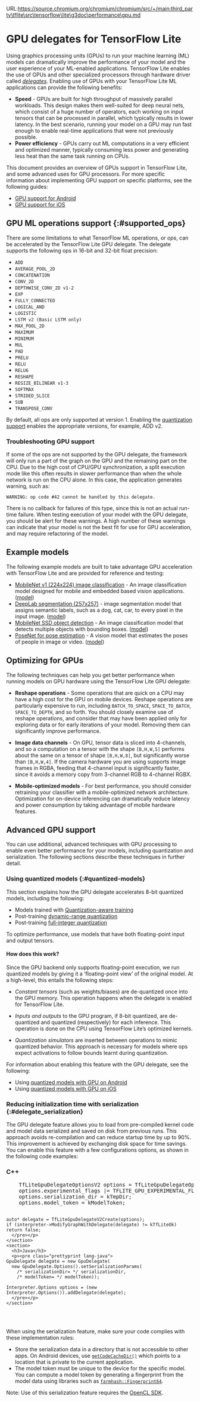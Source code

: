 URL:https://source.chromium.org/chromium/chromium/src/+/main:third_party\tflite\src\tensorflow\lite\g3doc\performance\gpu.md
# GPU delegates for TensorFlow Lite

Using graphics processing units (GPUs) to run your machine learning (ML) models
can dramatically improve the performance of your model and the user experience
of your ML-enabled applications. TensorFlow Lite enables the use of GPUs and
other specialized processors through hardware driver called
[*delegates*](./delegates). Enabling use of GPUs with your TensorFlow Lite ML
applications can provide the following benefits:

*   **Speed** - GPUs are built for high throughput of massively parallel
    workloads. This design makes them well-suited for deep neural nets, which
    consist of a huge number of operators, each working on input tensors that
    can be processed in parallel, which typically results in lower latency. In
    the best scenario, running your model on a GPU may run fast enough to enable
    real-time applications that were not previously possible.
*   **Power efficiency** - GPUs carry out ML computations in a very efficient
    and optimized manner, typically consuming less power and generating less
    heat than the same task running on CPUs.

This document provides an overview of GPUs support in TensorFlow Lite, and some
advanced uses for GPU processors. For more specific information about
implementing GPU support on specific platforms, see the following guides:

*   [GPU support for Android](https://ai.google.dev/edge/litert/android/gpu)
*   [GPU support for iOS](https://ai.google.dev/edge/litert/ios/gpu)

## GPU ML operations support {:#supported_ops}

There are some limitations to what TensorFlow ML operations, or *ops*, can be
accelerated by the TensorFlow Lite GPU delegate. The delegate supports the
following ops in 16-bit and 32-bit float precision:

*   `ADD`
*   `AVERAGE_POOL_2D`
*   `CONCATENATION`
*   `CONV_2D`
*   `DEPTHWISE_CONV_2D v1-2`
*   `EXP`
*   `FULLY_CONNECTED`
*   `LOGICAL_AND`
*   `LOGISTIC`
*   `LSTM v2 (Basic LSTM only)`
*   `MAX_POOL_2D`
*   `MAXIMUM`
*   `MINIMUM`
*   `MUL`
*   `PAD`
*   `PRELU`
*   `RELU`
*   `RELU6`
*   `RESHAPE`
*   `RESIZE_BILINEAR v1-3`
*   `SOFTMAX`
*   `STRIDED_SLICE`
*   `SUB`
*   `TRANSPOSE_CONV`

By default, all ops are only supported at version 1. Enabling the
[quantization support](#quantized-models) enables the appropriate versions, for
example, ADD v2.

### Troubleshooting GPU support

If some of the ops are not supported by the GPU delegate, the framework will
only run a part of the graph on the GPU and the remaining part on the CPU. Due
to the high cost of CPU/GPU synchronization, a split execution mode like this
often results in slower performance than when the whole network is run on
the CPU alone. In this case, the application generates warning, such as:

```none
WARNING: op code #42 cannot be handled by this delegate.
```

There is no callback for failures of this type, since this is not an actual
run-time failure. When testing execution of your model with the GPU delegate,
you should be alert for these warnings. A high number of these warnings can
indicate that your model is not the best fit for use for GPU acceleration, and
may require refactoring of the model.

## Example models

The following example models are built to take advantage GPU acceleration with
TensorFlow Lite and are provided for reference and testing:

*   [MobileNet v1 (224x224) image classification](https://ai.googleblog.com/2017/06/mobilenets-open-source-models-for.html) -
    An image classification model designed for mobile and embedded based vision
    applications.
    ([model](https://tfhub.dev/google/imagenet/mobilenet_v1_100_224/classification/5))
*   [DeepLab segmentation (257x257)](https://ai.googleblog.com/2018/03/semantic-image-segmentation-with.html) -
    image segmentation model that assigns semantic labels, such as a dog, cat,
    car, to every pixel in the input image.
    ([model](https://tfhub.dev/tensorflow/lite-model/deeplabv3/1/default/1))
*   [MobileNet SSD object detection](https://ai.googleblog.com/2018/07/accelerated-training-and-inference-with.html) -
    An image classification model that detects multiple objects with bounding
    boxes.
    ([model](https://storage.googleapis.com/download.tensorflow.org/models/tflite/gpu/mobile_ssd_v2_float_coco.tflite))
*   [PoseNet for pose estimation](https://github.com/tensorflow/tfjs-models/tree/master/pose-detection) -
    A vision model that estimates the poses of people in image or video.
    ([model](https://tfhub.dev/tensorflow/lite-model/posenet/mobilenet/float/075/1/default/1))

## Optimizing for GPUs

The following techniques can help you get better performance when running
models on GPU hardware using the TensorFlow Lite GPU delegate:

*   **Reshape operations** - Some operations that are quick on a CPU may have a
    high cost for the GPU on mobile devices. Reshape operations are particularly
    expensive to run, including `BATCH_TO_SPACE`, `SPACE_TO_BATCH`,
    `SPACE_TO_DEPTH`, and so forth. You should closely examine use of reshape
    operations, and consider that may have been applied only for exploring data
    or for early iterations of your model. Removing them can significantly
    improve performance.

*   **Image data channels** - On GPU, tensor data is sliced into 4-channels, and
    so a computation on a tensor with the shape `[B,H,W,5]` performs about the
    same on a tensor of shape `[B,H,W,8]`, but significantly worse than
    `[B,H,W,4]`. If the camera hardware you are using supports image frames in
    RGBA, feeding that 4-channel input is significantly faster, since it avoids
    a memory copy from 3-channel RGB to 4-channel RGBX.

*   **Mobile-optimized models** - For best performance, you should consider
    retraining your classifier with a mobile-optimized network architecture.
    Optimization for on-device inferencing can dramatically reduce latency and
    power consumption by taking advantage of mobile hardware features.

## Advanced GPU support

You can use additional, advanced techniques with GPU processing to enable even
better performance for your models, including quantization and serialization.
The following sections describe these techniques in further detail.

### Using quantized models {:#quantized-models}

This section explains how the GPU delegate accelerates 8-bit quantized models,
including the following:

*   Models trained with
    [Quantization-aware training](https://www.tensorflow.org/model_optimization/guide/quantization/training)
*   Post-training [dynamic-range quantization](https://www.tensorflow.org/lite/performance/post_training_quant)
*   Post-training [full-integer quantization](https://www.tensorflow.org/lite/performance/post_training_integer_quant)

To optimize performance, use models that have both floating-point input and
output tensors.

#### How does this work?

Since the GPU backend only supports floating-point execution, we run quantized
models by giving it a ‘floating-point view’ of the original model. At a
high-level, this entails the following steps:

*   *Constant tensors* (such as weights/biases) are de-quantized once into the
    GPU memory. This operation happens when the delegate is enabled for
    TensorFlow Lite.

*   *Inputs and outputs* to the GPU program, if 8-bit quantized, are
    de-quantized and quantized (respectively) for each inference. This operation
    is done on the CPU using TensorFlow Lite’s optimized kernels.

*   *Quantization simulators* are inserted between operations to mimic quantized
    behavior. This approach is necessary for models where ops expect activations
    to follow bounds learnt during quantization.

For information about enabling this feature with the GPU delegate, see the
following:

*   Using [quantized models with GPU on Android](../android/delegates/gpu#quantized-models)
*   Using [quantized models with GPU on iOS](../ios/delegates/gpu#quantized-models)

### Reducing initialization time with serialization {:#delegate_serialization}

The GPU delegate feature allows you to load from pre-compiled kernel code and
model data serialized and saved on disk from previous runs. This approach avoids
re-compilation and can reduce startup time by up to 90%. This improvement is
achieved by exchanging disk space for time savings. You can enable this feature
with a few configurations options, as shown in the following code examples:

<div>
  <devsite-selector>
    <section>
      <h3>C++</h3>
      <p><pre class="prettyprint lang-cpp">
    TfLiteGpuDelegateOptionsV2 options = TfLiteGpuDelegateOptionsV2Default();
    options.experimental_flags |= TFLITE_GPU_EXPERIMENTAL_FLAGS_ENABLE_SERIALIZATION;
    options.serialization_dir = kTmpDir;
    options.model_token = kModelToken;

    auto* delegate = TfLiteGpuDelegateV2Create(options);
    if (interpreter->ModifyGraphWithDelegate(delegate) != kTfLiteOk) return false;
      </pre></p>
    </section>
    <section>
      <h3>Java</h3>
      <p><pre class="prettyprint lang-java">
    GpuDelegate delegate = new GpuDelegate(
      new GpuDelegate.Options().setSerializationParams(
        /* serializationDir= */ serializationDir,
        /* modelToken= */ modelToken));

    Interpreter.Options options = (new Interpreter.Options()).addDelegate(delegate);
      </pre></p>
    </section>
  </devsite-selector>
</div>

When using the serialization feature, make sure your code complies with these
implementation rules:

*   Store the serialization data in a directory that is not accessible to other
    apps. On Android devices, use
    [`getCodeCacheDir()`](https://developer.android.com/reference/android/content/Context#getCacheDir\(\))
    which points to a location that is private to the current application.
*   The model token must be unique to the device for the specific model. You can
    compute a model token by generating a fingerprint from the model data
    using libraries such as
    [`farmhash::Fingerprint64`](https://github.com/google/farmhash).

Note: Use of this serialization feature requires the
[OpenCL SDK](https://github.com/KhronosGroup/OpenCL-SDK).

